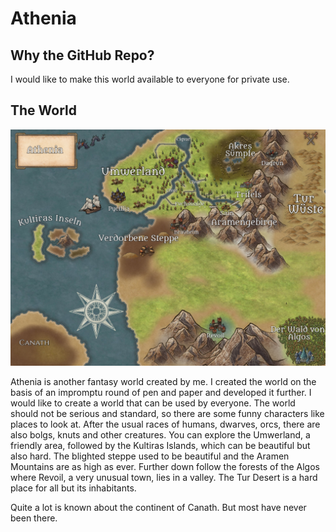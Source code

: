 # Athenia

## Why the GitHub Repo?

I would like to make this world available to everyone for private use.

## The World

![Athenia World](Athenia.jpg)

Athenia is another fantasy world created by me. I created the world on the basis of an impromptu round of pen and paper and developed it further. I would like to create a world that can be used by everyone.
The world should not be serious and standard, so there are some funny characters like places to look at. After the usual races of humans, dwarves, orcs, there are also bolgs, knuts and other creatures. You can explore the Umwerland, a friendly area, followed by the Kultiras Islands, which can be beautiful but also hard. The blighted steppe used to be beautiful and the Aramen Mountains are as high as ever. Further down follow the forests of the Algos where Revoil, a very unusual town, lies in a valley. The Tur Desert is a hard place for all but its inhabitants.

Quite a lot is known about the continent of Canath. But most have never been there.
